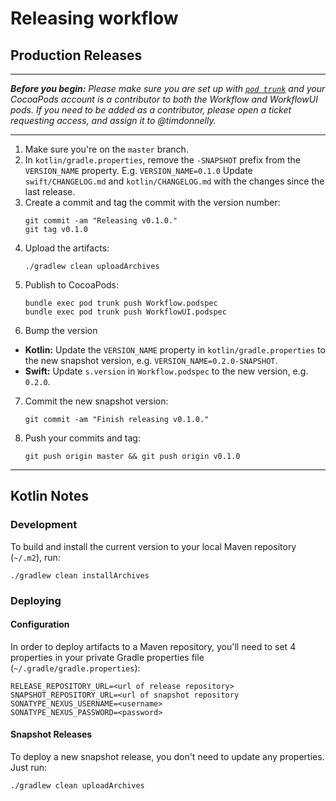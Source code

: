 # Releasing workflow

## Production Releases

---

***Before you begin:*** *Please make sure you are set up with [`pod trunk`](https://guides.cocoapods.org/making/getting-setup-with-trunk.html) and your CocoaPods account is a contributor to both the Workflow and WorkflowUI pods. If you need to be added as a contributor, please open a ticket requesting access, and assign it to @timdonnelly.*

---

1. Make sure you're on the `master` branch.
2. In `kotlin/gradle.properties`, remove the `-SNAPSHOT` prefix from the `VERSION_NAME` property.
   E.g. `VERSION_NAME=0.1.0`
   Update `swift/CHANGELOG.md` and `kotlin/CHANGELOG.md` with the changes since the last release.
3. Create a commit and tag the commit with the version number:
   ```
   git commit -am "Releasing v0.1.0."
   git tag v0.1.0
   ```
4. Upload the artifacts:
   ```
   ./gradlew clean uploadArchives
   ```
5. Publish to CocoaPods:
    ```
    bundle exec pod trunk push Workflow.podspec
    bundle exec pod trunk push WorkflowUI.podspec
    ```
6. Bump the version
  - **Kotlin:** Update the `VERSION_NAME` property in `kotlin/gradle.properties` to the new snapshot 
    version, e.g. `VERSION_NAME=0.2.0-SNAPSHOT`.
  - **Swift:** Update `s.version` in `Workflow.podspec` to the new version, e.g. `0.2.0`.
7. Commit the new snapshot version:
   ```
   git commit -am "Finish releasing v0.1.0."
   ```
8. Push your commits and tag:
   ```
   git push origin master && git push origin v0.1.0
   ```

---

## Kotlin Notes

### Development

To build and install the current version to your local Maven repository (`~/.m2`), run:

```
./gradlew clean installArchives
```

### Deploying

#### Configuration

In order to deploy artifacts to a Maven repository, you'll need to set 4 properties in your
private Gradle properties file (`~/.gradle/gradle.properties`):

```
RELEASE_REPOSITORY_URL=<url of release repository>
SNAPSHOT_REPOSITORY_URL=<url of snapshot repository
SONATYPE_NEXUS_USERNAME=<username>
SONATYPE_NEXUS_PASSWORD=<password>
```

#### Snapshot Releases

To deploy a new snapshot release, you don't need to update any properties. Just run:

```
./gradlew clean uploadArchives
```
